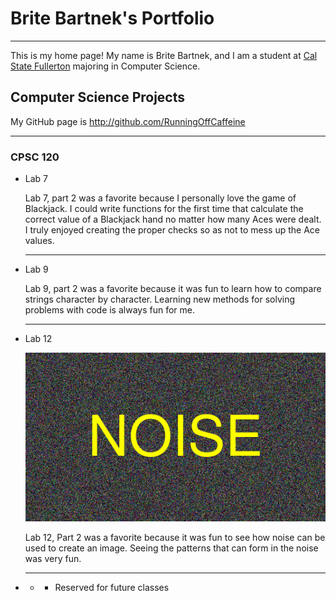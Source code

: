 # Brite Bartnek's Portfolio

---

This is my home page! My name is Brite Bartnek, and I am a student at [Cal State Fullerton](http://www.fullerton.edu/) majoring in Computer Science.

## Computer Science Projects

My GitHub page is http://github.com/RunningOffCaffeine

---

### CPSC 120

* Lab 7

    Lab 7, part 2 was a favorite because I personally love the game of Blackjack. I could write functions for the first time
    that calculate the correct value of a Blackjack hand no matter how many Aces were dealt. I truly enjoyed creating the proper checks so as not to mess up the Ace values.

    ---

* Lab 9

    Lab 9, part 2 was a favorite because it was fun to learn how to compare strings character by character. Learning new methods for solving problems with code is always fun for me.

    ---

* Lab 12

    ![noise Imposed Image](Noise.gif)

    Lab 12, Part 2 was a favorite because it was fun to see how noise can be used to create an image. Seeing the patterns that can form in the noise was very fun.

    ---

* * * Reserved for future classes

